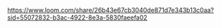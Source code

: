 https://www.loom.com/share/26b43e67cb3040de871d7e343b13c0aa?sid=55072832-b3ac-4922-8e3a-5830faeefa02